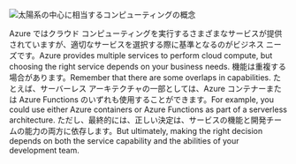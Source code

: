 ![太陽系の中心に相当するコンピューティングの概念](../media/5-heading.png)

<span data-ttu-id="fac12-102">Azure ではクラウド コンピューティングを実行するさまざまなサービスが提供されていますが、適切なサービスを選択する際に基準となるのがビジネス ニーズです。</span><span class="sxs-lookup"><span data-stu-id="fac12-102">Azure provides multiple services to perform cloud compute, but choosing the right service depends on your business needs.</span></span> <span data-ttu-id="fac12-103">機能は重複する場合があります。</span><span class="sxs-lookup"><span data-stu-id="fac12-103">Remember that there are some overlaps in capabilities.</span></span> <span data-ttu-id="fac12-104">たとえば、サーバーレス アーキテクチャの一部としては、Azure コンテナーまたは Azure Functions のいずれも使用することができます。</span><span class="sxs-lookup"><span data-stu-id="fac12-104">For example, you could use either Azure containers or Azure Functions as part of a serverless architecture.</span></span> <span data-ttu-id="fac12-105">ただし、最終的には、正しい決定は、サービスの機能と開発チームの能力の両方に依存します。</span><span class="sxs-lookup"><span data-stu-id="fac12-105">But ultimately, making the right decision depends on both the service capability and the abilities of your development team.</span></span>